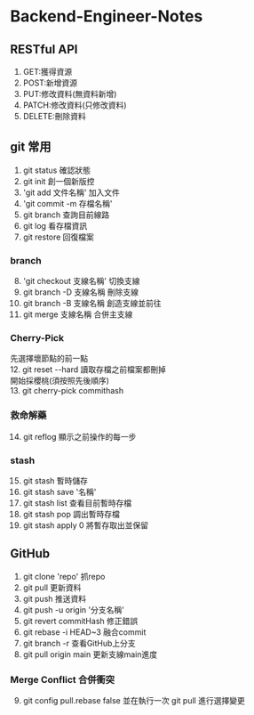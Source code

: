 # Backend-Engineer-Notes
## RESTful API
1. GET:獲得資源
2. POST:新增資源
3. PUT:修改資料(無資料新增)
4. PATCH:修改資料(只修改資料)
5. DELETE:刪除資料
## git 常用
1. git status 確認狀態
2. git init 創一個新版控
3. 'git add 文件名稱' 加入文件
4. 'git commit -m 存檔名稱'
5. git branch 查詢目前線路
6. git log 看存檔資訊
7. git restore 回復檔案
### branch
8. 'git checkout 支線名稱' 切換支線
9. git branch -D 支線名稱 刪除支線
10. git branch -B 支線名稱 創造支線並前往
11. git merge 支線名稱 合併主支線
### Cherry-Pick
先選擇壞節點的前一點  
12. git reset --hard 讀取存檔之前檔案都刪掉  
開始採櫻桃(須按照先後順序)  
13. git cherry-pick commithash
### 救命解藥
14. git reflog 顯示之前操作的每一步
### stash
15. git stash 暫時儲存
16. git stash save '名稱'
17. git stash list 查看目前暫時存檔
18. git stash pop  調出暫時存檔
19. git stash apply 0 將暫存取出並保留
## GitHub
1. git clone 'repo' 抓repo
2. git pull 更新資料
3. git push 推送資料
4. git push -u origin '分支名稱'
5. git revert commitHash 修正錯誤
6. git rebase -i HEAD~3 融合commit
7. git branch -r 查看GitHub上分支
8. git pull origin main 更新支線main進度
### Merge Conflict 合併衝突  
9. git config pull.rebase false
並在執行一次 git pull 進行選擇變更



